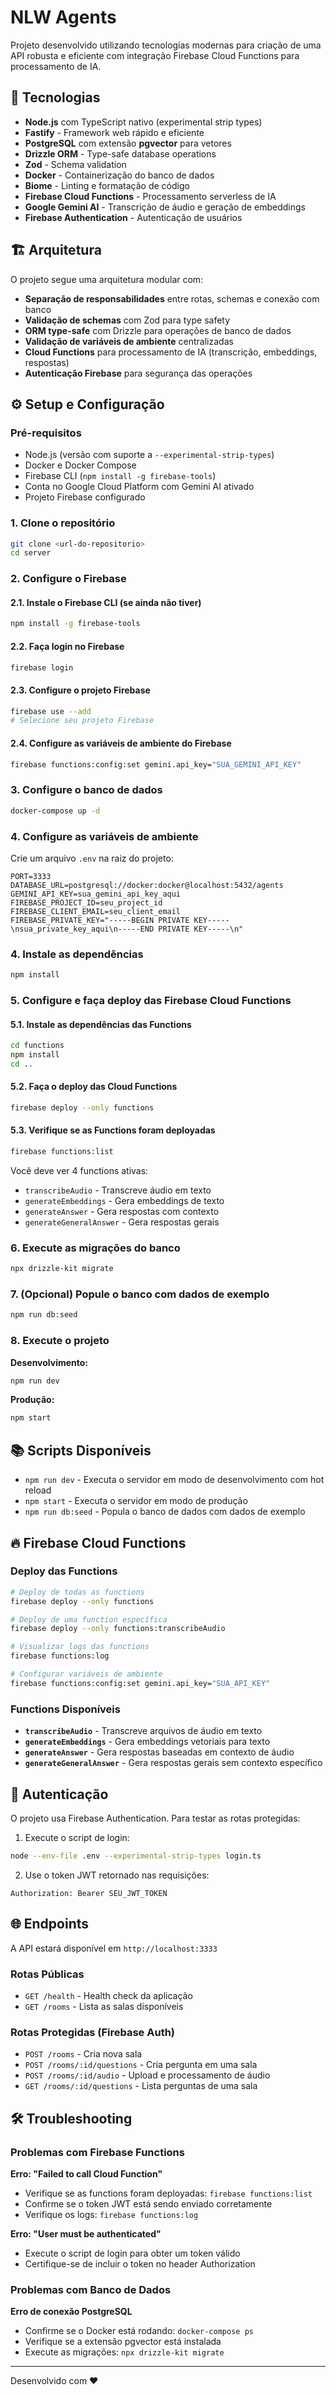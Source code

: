 # NLW Agents

Projeto desenvolvido utilizando tecnologias modernas para criação de uma API robusta e eficiente com integração Firebase Cloud Functions para processamento de IA.

## 🚀 Tecnologias

- **Node.js** com TypeScript nativo (experimental strip types)
- **Fastify** - Framework web rápido e eficiente
- **PostgreSQL** com extensão **pgvector** para vetores
- **Drizzle ORM** - Type-safe database operations
- **Zod** - Schema validation
- **Docker** - Containerização do banco de dados
- **Biome** - Linting e formatação de código
- **Firebase Cloud Functions** - Processamento serverless de IA
- **Google Gemini AI** - Transcrição de áudio e geração de embeddings
- **Firebase Authentication** - Autenticação de usuários

## 🏗️ Arquitetura

O projeto segue uma arquitetura modular com:

- **Separação de responsabilidades** entre rotas, schemas e conexão com banco
- **Validação de schemas** com Zod para type safety
- **ORM type-safe** com Drizzle para operações de banco de dados
- **Validação de variáveis de ambiente** centralizadas
- **Cloud Functions** para processamento de IA (transcrição, embeddings, respostas)
- **Autenticação Firebase** para segurança das operações

## ⚙️ Setup e Configuração

### Pré-requisitos

- Node.js (versão com suporte a `--experimental-strip-types`)
- Docker e Docker Compose
- Firebase CLI (`npm install -g firebase-tools`)
- Conta no Google Cloud Platform com Gemini AI ativado
- Projeto Firebase configurado

### 1. Clone o repositório

```bash
git clone <url-do-repositorio>
cd server
```

### 2. Configure o Firebase

#### 2.1. Instale o Firebase CLI (se ainda não tiver)

```bash
npm install -g firebase-tools
```

#### 2.2. Faça login no Firebase

```bash
firebase login
```

#### 2.3. Configure o projeto Firebase

```bash
firebase use --add
# Selecione seu projeto Firebase
```

#### 2.4. Configure as variáveis de ambiente do Firebase

```bash
firebase functions:config:set gemini.api_key="SUA_GEMINI_API_KEY"
```

### 3. Configure o banco de dados

```bash
docker-compose up -d
```

### 4. Configure as variáveis de ambiente

Crie um arquivo `.env` na raiz do projeto:

```env
PORT=3333
DATABASE_URL=postgresql://docker:docker@localhost:5432/agents
GEMINI_API_KEY=sua_gemini_api_key_aqui
FIREBASE_PROJECT_ID=seu_project_id
FIREBASE_CLIENT_EMAIL=seu_client_email
FIREBASE_PRIVATE_KEY="-----BEGIN PRIVATE KEY-----\nsua_private_key_aqui\n-----END PRIVATE KEY-----\n"
```

### 4. Instale as dependências

```bash
npm install
```

### 5. Configure e faça deploy das Firebase Cloud Functions

#### 5.1. Instale as dependências das Functions

```bash
cd functions
npm install
cd ..
```

#### 5.2. Faça o deploy das Cloud Functions

```bash
firebase deploy --only functions
```

#### 5.3. Verifique se as Functions foram deployadas

```bash
firebase functions:list
```

Você deve ver 4 functions ativas:

- `transcribeAudio` - Transcreve áudio em texto
- `generateEmbeddings` - Gera embeddings de texto
- `generateAnswer` - Gera respostas com contexto
- `generateGeneralAnswer` - Gera respostas gerais

### 6. Execute as migrações do banco

```bash
npx drizzle-kit migrate
```

### 7. (Opcional) Popule o banco com dados de exemplo

```bash
npm run db:seed
```

### 8. Execute o projeto

**Desenvolvimento:**

```bash
npm run dev
```

**Produção:**

```bash
npm start
```

## 📚 Scripts Disponíveis

- `npm run dev` - Executa o servidor em modo de desenvolvimento com hot reload
- `npm start` - Executa o servidor em modo de produção
- `npm run db:seed` - Popula o banco de dados com dados de exemplo

## 🔥 Firebase Cloud Functions

### Deploy das Functions

```bash
# Deploy de todas as functions
firebase deploy --only functions

# Deploy de uma function específica
firebase deploy --only functions:transcribeAudio

# Visualizar logs das functions
firebase functions:log

# Configurar variáveis de ambiente
firebase functions:config:set gemini.api_key="SUA_API_KEY"
```

### Functions Disponíveis

- **`transcribeAudio`** - Transcreve arquivos de áudio em texto
- **`generateEmbeddings`** - Gera embeddings vetoriais para texto
- **`generateAnswer`** - Gera respostas baseadas em contexto de áudio
- **`generateGeneralAnswer`** - Gera respostas gerais sem contexto específico

## 🔐 Autenticação

O projeto usa Firebase Authentication. Para testar as rotas protegidas:

1. Execute o script de login:

```bash
node --env-file .env --experimental-strip-types login.ts
```

2. Use o token JWT retornado nas requisições:

```http
Authorization: Bearer SEU_JWT_TOKEN
```

## 🌐 Endpoints

A API estará disponível em `http://localhost:3333`

### Rotas Públicas

- `GET /health` - Health check da aplicação
- `GET /rooms` - Lista as salas disponíveis

### Rotas Protegidas (Firebase Auth)

- `POST /rooms` - Cria nova sala
- `POST /rooms/:id/questions` - Cria pergunta em uma sala
- `POST /rooms/:id/audio` - Upload e processamento de áudio
- `GET /rooms/:id/questions` - Lista perguntas de uma sala

## 🛠️ Troubleshooting

### Problemas com Firebase Functions

**Erro: "Failed to call Cloud Function"**

- Verifique se as functions foram deployadas: `firebase functions:list`
- Confirme se o token JWT está sendo enviado corretamente
- Verifique os logs: `firebase functions:log`

**Erro: "User must be authenticated"**

- Execute o script de login para obter um token válido
- Certifique-se de incluir o token no header Authorization

### Problemas com Banco de Dados

**Erro de conexão PostgreSQL**

- Confirme se o Docker está rodando: `docker-compose ps`
- Verifique se a extensão pgvector está instalada
- Execute as migrações: `npx drizzle-kit migrate`

---

Desenvolvido com ❤️
